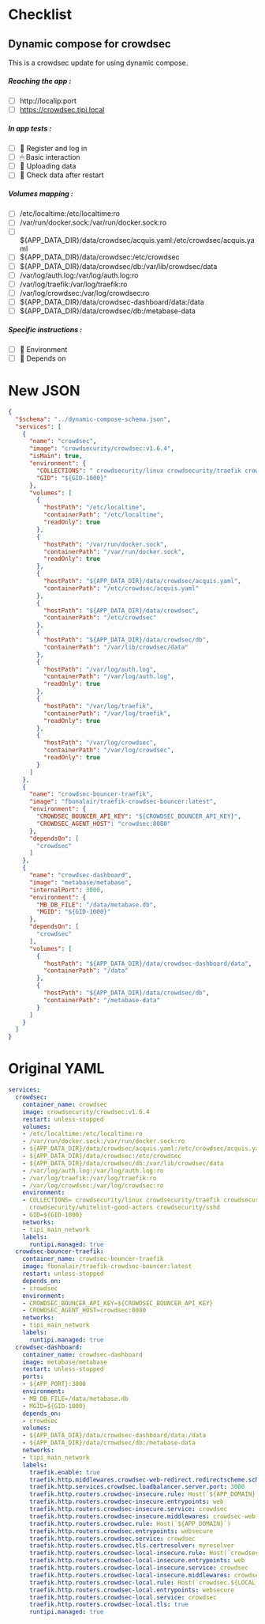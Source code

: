 # Checklist
## Dynamic compose for crowdsec
This is a crowdsec update for using dynamic compose.
##### Reaching the app :
- [ ] http://localip:port
- [ ] https://crowdsec.tipi.local
##### In app tests :
- [ ] 📝 Register and log in
- [ ] 🖱 Basic interaction
- [ ] 🌆 Uploading data
- [ ] 🔄 Check data after restart
##### Volumes mapping :
- [ ] /etc/localtime:/etc/localtime:ro
- [ ] /var/run/docker.sock:/var/run/docker.sock:ro
- [ ] ${APP_DATA_DIR}/data/crowdsec/acquis.yaml:/etc/crowdsec/acquis.yaml
- [ ] ${APP_DATA_DIR}/data/crowdsec:/etc/crowdsec
- [ ] ${APP_DATA_DIR}/data/crowdsec/db:/var/lib/crowdsec/data
- [ ] /var/log/auth.log:/var/log/auth.log:ro
- [ ] /var/log/traefik:/var/log/traefik:ro
- [ ] /var/log/crowdsec:/var/log/crowdsec:ro
- [ ] ${APP_DATA_DIR}/data/crowdsec-dashboard/data:/data
- [ ] ${APP_DATA_DIR}/data/crowdsec/db:/metabase-data
##### Specific instructions :
- [ ] 🌳 Environment
- [ ] 🔗 Depends on

# New JSON
```json
{
  "$schema": "../dynamic-compose-schema.json",
  "services": [
    {
      "name": "crowdsec",
      "image": "crowdsecurity/crowdsec:v1.6.4",
      "isMain": true,
      "environment": {
        "COLLECTIONS": " crowdsecurity/linux crowdsecurity/traefik crowdsecurity/http-cve crowdsecurity/whitelist-good-actors crowdsecurity/sshd",
        "GID": "${GID-1000}"
      },
      "volumes": [
        {
          "hostPath": "/etc/localtime",
          "containerPath": "/etc/localtime",
          "readOnly": true
        },
        {
          "hostPath": "/var/run/docker.sock",
          "containerPath": "/var/run/docker.sock",
          "readOnly": true
        },
        {
          "hostPath": "${APP_DATA_DIR}/data/crowdsec/acquis.yaml",
          "containerPath": "/etc/crowdsec/acquis.yaml"
        },
        {
          "hostPath": "${APP_DATA_DIR}/data/crowdsec",
          "containerPath": "/etc/crowdsec"
        },
        {
          "hostPath": "${APP_DATA_DIR}/data/crowdsec/db",
          "containerPath": "/var/lib/crowdsec/data"
        },
        {
          "hostPath": "/var/log/auth.log",
          "containerPath": "/var/log/auth.log",
          "readOnly": true
        },
        {
          "hostPath": "/var/log/traefik",
          "containerPath": "/var/log/traefik",
          "readOnly": true
        },
        {
          "hostPath": "/var/log/crowdsec",
          "containerPath": "/var/log/crowdsec",
          "readOnly": true
        }
      ]
    },
    {
      "name": "crowdsec-bouncer-traefik",
      "image": "fbonalair/traefik-crowdsec-bouncer:latest",
      "environment": {
        "CROWDSEC_BOUNCER_API_KEY": "${CROWDSEC_BOUNCER_API_KEY}",
        "CROWDSEC_AGENT_HOST": "crowdsec:8080"
      },
      "dependsOn": [
        "crowdsec"
      ]
    },
    {
      "name": "crowdsec-dashboard",
      "image": "metabase/metabase",
      "internalPort": 3000,
      "environment": {
        "MB_DB_FILE": "/data/metabase.db",
        "MGID": "${GID-1000}"
      },
      "dependsOn": [
        "crowdsec"
      ],
      "volumes": [
        {
          "hostPath": "${APP_DATA_DIR}/data/crowdsec-dashboard/data",
          "containerPath": "/data"
        },
        {
          "hostPath": "${APP_DATA_DIR}/data/crowdsec/db",
          "containerPath": "/metabase-data"
        }
      ]
    }
  ]
} 
```
# Original YAML
```yaml
services:
  crowdsec:
    container_name: crowdsec
    image: crowdsecurity/crowdsec:v1.6.4
    restart: unless-stopped
    volumes:
    - /etc/localtime:/etc/localtime:ro
    - /var/run/docker.sock:/var/run/docker.sock:ro
    - ${APP_DATA_DIR}/data/crowdsec/acquis.yaml:/etc/crowdsec/acquis.yaml
    - ${APP_DATA_DIR}/data/crowdsec:/etc/crowdsec
    - ${APP_DATA_DIR}/data/crowdsec/db:/var/lib/crowdsec/data
    - /var/log/auth.log:/var/log/auth.log:ro
    - /var/log/traefik:/var/log/traefik:ro
    - /var/log/crowdsec:/var/log/crowdsec:ro
    environment:
    - COLLECTIONS= crowdsecurity/linux crowdsecurity/traefik crowdsecurity/http-cve
      crowdsecurity/whitelist-good-actors crowdsecurity/sshd
    - GID=${GID-1000}
    networks:
    - tipi_main_network
    labels:
      runtipi.managed: true
  crowdsec-bouncer-traefik:
    container_name: crowdsec-bouncer-traefik
    image: fbonalair/traefik-crowdsec-bouncer:latest
    restart: unless-stopped
    depends_on:
    - crowdsec
    environment:
    - CROWDSEC_BOUNCER_API_KEY=${CROWDSEC_BOUNCER_API_KEY}
    - CROWDSEC_AGENT_HOST=crowdsec:8080
    networks:
    - tipi_main_network
    labels:
      runtipi.managed: true
  crowdsec-dashboard:
    container_name: crowdsec-dashboard
    image: metabase/metabase
    restart: unless-stopped
    ports:
    - ${APP_PORT}:3000
    environment:
    - MB_DB_FILE=/data/metabase.db
    - MGID=${GID-1000}
    depends_on:
    - crowdsec
    volumes:
    - ${APP_DATA_DIR}/data/crowdsec-dashboard/data:/data
    - ${APP_DATA_DIR}/data/crowdsec/db:/metabase-data
    networks:
    - tipi_main_network
    labels:
      traefik.enable: true
      traefik.http.middlewares.crowdsec-web-redirect.redirectscheme.scheme: https
      traefik.http.services.crowdsec.loadbalancer.server.port: 3000
      traefik.http.routers.crowdsec-insecure.rule: Host(`${APP_DOMAIN}`)
      traefik.http.routers.crowdsec-insecure.entrypoints: web
      traefik.http.routers.crowdsec-insecure.service: crowdsec
      traefik.http.routers.crowdsec-insecure.middlewares: crowdsec-web-redirect
      traefik.http.routers.crowdsec.rule: Host(`${APP_DOMAIN}`)
      traefik.http.routers.crowdsec.entrypoints: websecure
      traefik.http.routers.crowdsec.service: crowdsec
      traefik.http.routers.crowdsec.tls.certresolver: myresolver
      traefik.http.routers.crowdsec-local-insecure.rule: Host(`crowdsec.${LOCAL_DOMAIN}`)
      traefik.http.routers.crowdsec-local-insecure.entrypoints: web
      traefik.http.routers.crowdsec-local-insecure.service: crowdsec
      traefik.http.routers.crowdsec-local-insecure.middlewares: crowdsec-web-redirect
      traefik.http.routers.crowdsec-local.rule: Host(`crowdsec.${LOCAL_DOMAIN}`)
      traefik.http.routers.crowdsec-local.entrypoints: websecure
      traefik.http.routers.crowdsec-local.service: crowdsec
      traefik.http.routers.crowdsec-local.tls: true
      runtipi.managed: true
 
```
